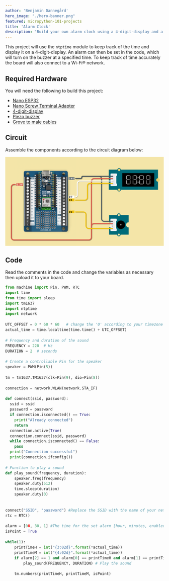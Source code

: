 ```yaml
---
author: 'Benjamin Dannegård'
hero_image: "./hero-banner.png"
featured: micropython-101-projects
title: 'Alarm Clock'
description: 'Build your own alarm clock using a 4-digit-display and a buzzer to get you out of bed.'
---
```



This project will use the `ntptime` module to keep track of the time and display it on a 4-digit-display. An alarm can then be set in the code, which will turn on the buzzer at a specified time. To keep track of time accurately the board will also connect to a Wi-Fi® network.

## Required Hardware

You will need the following to build this project:

- [Nano ESP32](https://store.arduino.cc/products/nano-esp32)
- [Nano Screw Terminal Adapter](https://store.arduino.cc/products/nano-screw-terminal)
- [4-digit-display](https://store.arduino.cc/products/grove-4-digit-display)
- [Piezo buzzer](https://store.arduino.cc/products/grove-buzzer-piezo)
- [Grove to male cables](https://store.arduino.cc/products/grove-4-pin-male-to-grove-4-pin-cable-5-pcs)

## Circuit

Assemble the components according to the circuit diagram below:

![Circuit for the alarm clock](assets/Alarm-clock.png)

## Code

Read the comments in the code and change the variables as necessary then upload it to your board.

```python
from machine import Pin, PWM, RTC
import time
from time import sleep
import tm1637
import ntptime
import network

UTC_OFFSET = 0 * 60 * 60   # change the '0' according to your timezone
actual_time = time.localtime(time.time() + UTC_OFFSET)

# Frequency and duration of the sound
FREQUENCY = 220  # Hz
DURATION = 2  # seconds

# Create a controllable Pin for the speaker
speaker = PWM(Pin(5))

tm = tm1637.TM1637(clk=Pin(9), dio=Pin(8))

connection = network.WLAN(network.STA_IF)

def connect(ssid, password):
  ssid = ssid
  password = password
  if connection.isconnected() == True:
    print("Already connected")
    return
  connection.active(True)
  connection.connect(ssid, password)
  while connection.isconnected() == False:
    pass
  print("Connection successful")
  print(connection.ifconfig())

# Function to play a sound
def play_sound(frequency, duration):
    speaker.freq(frequency)
    speaker.duty(512)
    time.sleep(duration)
    speaker.duty(0)


connect("SSID", "password") #Replace the SSID with the name of your network and password with the networks password
rtc = RTC()

alarm = [08, 30, 1] #The time for the set alarm [hour, minutes, enabled status(1=true)]
isPoint = True

while(1):
    printTimeH = int("{3:02d}".format(*actual_time))
    printTimeM = int("{4:02d}".format(*actual_time))
    if alarm[2] == 1 and alarm[0] == printTimeH and alarm[1] == printTimeM:
        play_sound(FREQUENCY, DURATION) # Play the sound
    
    tm.numbers(printTimeH, printTimeM, isPoint)
```
